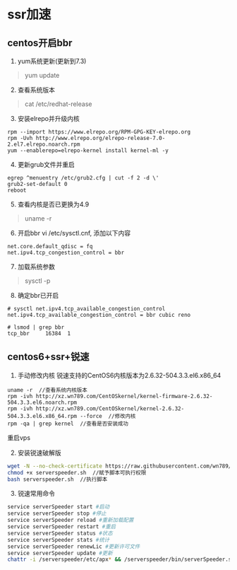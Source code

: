# ssr加速

## centos开启bbr

1. yum系统更新(更新到7.3)
> yum update

2. 查看系统版本
> cat /etc/redhat-release

3. 安装elrepo并升级内核
```
rpm --import https://www.elrepo.org/RPM-GPG-KEY-elrepo.org
rpm -Uvh http://www.elrepo.org/elrepo-release-7.0-2.el7.elrepo.noarch.rpm
yum --enablerepo=elrepo-kernel install kernel-ml -y
```

4. 更新grub文件并重启
```
egrep ^menuentry /etc/grub2.cfg | cut -f 2 -d \'
grub2-set-default 0
reboot
```

5. 查看内核是否已更换为4.9
> uname -r

6. 开启bbr
vi /etc/sysctl.cnf, 添加以下内容
```
net.core.default_qdisc = fq
net.ipv4.tcp_congestion_control = bbr
```

7. 加载系统参数
> sysctl -p

8. 确定bbr已开启
```console
# sysctl net.ipv4.tcp_available_congestion_control
net.ipv4.tcp_available_congestion_control = bbr cubic reno
```
```console
# lsmod | grep bbr
tcp_bbr     16384  1
```

## centos6+ssr+锐速

1. 手动修改内核
锐速支持的CentOS6内核版本为2.6.32-504.3.3.el6.x86_64
```
uname -r  //查看系统内核版本
rpm -ivh http://xz.wn789.com/CentOSkernel/kernel-firmware-2.6.32-504.3.3.el6.noarch.rpm
rpm -ivh http://xz.wn789.com/CentOSkernel/kernel-2.6.32-504.3.3.el6.x86_64.rpm --force  //修改内核
rpm -qa | grep kernel  //查看是否安装成功
```
重启vps

2. 安装锐速破解版
```sh
wget -N --no-check-certificate https://raw.githubusercontent.com/wn789/serverspeeder/master/serverspeeder.sh  //下载一键安装脚本
chmod +x serverspeeder.sh  //赋予脚本可执行权限
bash serverspeeder.sh  //执行脚本
```

3. 锐速常用命令
```sh
service serverSpeeder start #启动
service serverSpeeder stop #停止
service serverSpeeder reload #重新加载配置
service serverSpeeder restart #重启
service serverSpeeder status #状态
service serverSpeeder stats #统计
service serverSpeeder renewLic #更新许可文件
service serverSpeeder update #更新
chattr -i /serverspeeder/etc/apx* && /serverspeeder/bin/serverSpeeder.sh uninstall -f #卸载
```
